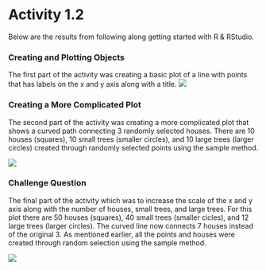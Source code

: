 # Activity 1.2
Below are the results from following along getting started with R & RStudio.

### Creating and Plotting Objects
The first part of the activity was creating a basic plot of a line with points that has labels on the x and y axis along with a title.
![](https://kelannen.github.io/Agent_Based_Modeling/Activity_1.2/Activity_1.2_Results/Path_Between_Homes_1.png)

### Creating a More Complicated Plot
The second part of the activity was creating a more complicated plot that shows a curved path connecting 3 randomly selected houses. There are 10 houses (squares), 10 small trees (smaller circles), and 10 large trees (larger circles) created through randomly selected points using the sample method.

![](https://kelannen.github.io/Agent_Based_Modeling/Activity_1.2/Activity_1.2_Results/Path_Between_Homes_2.png)

### Challenge Question
The final part of the activity which was to increase the scale of the x and y axis along with the number of houses, small trees, and large trees. For this plot there are 50 houses (squares), 40 small trees (smaller cicles), and 12 large trees (larger circles). The curved line now connects 7 houses instead of the original 3. As mentioned earlier, all the points and houses were created through random selection using the sample method.

![](https://kelannen.github.io/Agent_Based_Modeling/Activity_1.2/Activity_1.2_Results/Path_Between_Homes_3.png)
